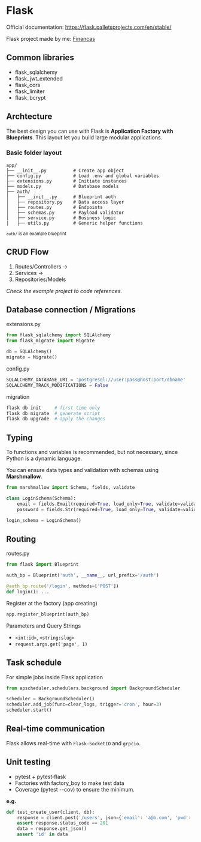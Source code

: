 # Flask

Official documentation: https://flask.palletsprojects.com/en/stable/

Flask project made by me: [Financas](https://github.com/Iauar-repo/financas/blob/main/backend/README.md)

## Common libraries
- flask_sqlalchemy
- flask_jwt_extended
- flask_cors
- flask_limiter
- flask_bcrypt

## Archtecture

The best design you can use with Flask is **Application Factory with Blueprints**. This layout let you build large modular applications.

### Basic folder layout
```
app/
├── __init__.py          # Create app object
├── config.py            # Load .env and global variables
├── extensions.py        # Initiate instances
├── models.py            # Database models
├── auth/
│   ├── __init__.py      # Blueprint auth
│   ├── repository.py    # Data access layer
│   ├── routes.py        # Endpoints
│   ├── schemas.py       # Payload validator
│   ├── service.py       # Business logic
|   ├── utils.py         # Generic helper functions
```
<sub>`auth/` is an example blueprint

## CRUD Flow

1. Routes/Controllers →
2. Services →
3. Repositories/Models

_Check the example project to code references._

## Database connection / Migrations
extensions.py
```py
from flask_sqlalchemy import SQLAlchemy
from flask_migrate import Migrate

db = SQLAlchemy()
migrate = Migrate()
```

config.py
```py
SQLALCHEMY_DATABASE_URI = 'postgresql://user:pass@host:port/dbname'
SQLALCHEMY_TRACK_MODIFICATIONS = False
```

migration
```bash
flask db init     # first time only
flask db migrate  # generate script
flask db upgrade  # apply the changes
```

## Typing
To functions and variables is recommended, but not necessary, since Python is a dynamic language.

You can ensure data types and validation with schemas using **Marshmallow**.
```py
from marshmallow import Schema, fields, validate

class LoginSchema(Schema):
    email = fields.Email(required=True, load_only=True, validate=validate.Length(min=1))
    password = fields.Str(required=True, load_only=True, validate=validate.Length(min=8))

login_schema = LoginSchema()
```

## Routing

routes.py
```py
from flask import Blueprint

auth_bp = Blueprint('auth', __name__, url_prefix='/auth')

@auth_bp.route('/login', methods=['POST'])
def login(): ...
```

Register at the factory (app creating)
```py
app.register_blueprint(auth_bp)
```

Parameters and Query Strings
- `<int:id>`, `<string:slug>`
- `request.args.get('page', 1)`

## Task schedule
For simple jobs inside Flask application
```py
from apscheduler.schedulers.background import BackgroundScheduler

scheduler = BackgroundScheduler()
scheduler.add_job(func=clear_logs, trigger='cron', hour=3)
scheduler.start()
```

## Real-time communication
Flask allows real-time with `Flask‑SocketIO` and `grpcio`.

## Unit testing
- pytest + pytest‑flask
- Factories with factory_boy to make test data
- Coverage (pytest --cov) to ensure the minimum.

**e.g.**
```py
def test_create_user(client, db):
    response = client.post('/users', json={'email': 'a@b.com', 'pwd': '1234'})
    assert response.status_code == 201
    data = response.get_json()
    assert 'id' in data
```